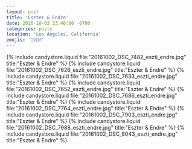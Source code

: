 ```yaml
---
layout: post
title: 'Eszter & Endre'
date: 2016-10-02 23:40:00 -0700
categories: posts
location: 'Los Angeles, California'
emojis: '👰‍♀️🤵‍♂️'
---
```


{% include candystore.liquid file:"20161002_DSC_7482_eszti_endre.jpg" title:"Eszter & Endre" %}
{% include candystore.liquid file:"20161002_DSC_7626_eszti_endre.jpg" title:"Eszter & Endre" %}
{% include candystore.liquid file:"20161002_DSC_7633_eszti_endre.jpg" title:"Eszter & Endre" %}
{% include candystore.liquid file:"20161002_DSC_7652_eszti_endre.jpg" title:"Eszter & Endre" %}
{% include candystore.liquid file:"20161002_DSC_7686_eszti_endre.jpg" title:"Eszter & Endre" %}
{% include candystore.liquid file:"20161002_DSC_7764_eszti_endre.jpg" title:"Eszter & Endre" %}
{% include candystore.liquid file:"20161002_DSC_7903_eszti_endre.jpg" title:"Eszter & Endre" %}
{% include candystore.liquid file:"20161002_DSC_7988_eszti_endre.jpg" title:"Eszter & Endre" %}
{% include candystore.liquid file:"20161002_DSC_8043_eszti_endre.jpg" title:"Eszter & Endre" %}
